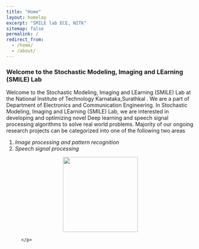 ```yaml
---
title: "Home"
layout: homelay
excerpt: "SMILE lab ECE, NITK"
sitemap: false
permalink: /
redirect_from: 
  - /home/
  - /about/
---
```


### Welcome to the Stochastic Modeling, Imaging and LEarning (SMILE) Lab

Welcome to the Stochastic Modeling, Imaging and LEarning (SMILE) Lab at the National Institute of Technology Karnataka,Surathkal . We are a part of Department of Electronics and Communication Engineering. 
In Stochastic Modeling, Imaging and LEarning (SMILE) Lab, we are interested in developing and optimizing novel Deep learning and speech signal processing algorithms to solve real world problems. Majority of our ongoing research projects can be categorized into one of the following two areas 

1. *Image processing and pattern recognition* 
2. *Speech signal processing* 

<figure class="centered">
  <p align="center">
    <img src="{{ site.url }}{{ site.baseurl }}/images/logo/nitk_logo.png" style="margin-right:50px;margin-left:50px;width: 200px" >

    </p>
</figure>
